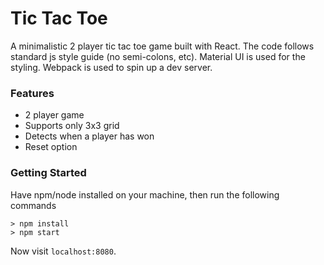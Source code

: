 # Tic Tac Toe
A minimalistic 2 player tic tac toe game built with React. The code follows standard js style guide (no semi-colons, etc).
Material UI is used for the styling. Webpack is used to spin up a dev server.

### Features

- 2 player game
- Supports only 3x3 grid
- Detects when a player has won
- Reset option


### Getting Started

Have npm/node installed on your machine, then run the following commands

```
> npm install
> npm start
```

Now visit `localhost:8080`.
